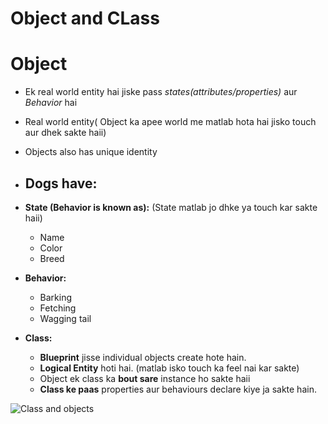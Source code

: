 # Object and CLass

# Object

- Ek real world entity hai jiske pass *states(attributes/properties)* aur *Behavior* hai
- Real world entity( Object ka apee world me matlab hota hai jisko touch aur dhek sakte haii)
- Objects  also has unique identity
- ## Dogs have:  

- **State (Behavior is known as):**  (State matlab jo dhke ya touch kar sakte haii)
  - Name  
  - Color  
  - Breed   

- **Behavior:**  
  - Barking  
  - Fetching  
  - Wagging tail
 
- **Class:**  
  - **Blueprint** jisse individual objects create hote hain.  
  - **Logical Entity** hoti hai.  (matlab isko touch ka feel nai kar sakte)
  -  Object ek class ka **bout sare** instance ho sakte haii  
  - **Class ke paas** properties aur behaviours declare kiye ja sakte hain.  


![Class and objects ](https://github.com/user-attachments/assets/645eeae2-217c-48da-bf0f-e51dda7f2011)

